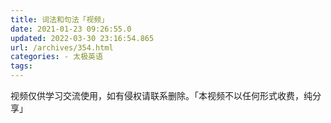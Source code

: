 ```yaml
---
title: 词法和句法「视频」
date: 2021-01-23 09:26:55.0
updated: 2022-03-30 23:16:54.865
url: /archives/354.html
categories: - 太极英语
tags: 
---
```




视频仅供学习交流使用，如有侵权请联系删除。「本视频不以任何形式收费，纯分享」
